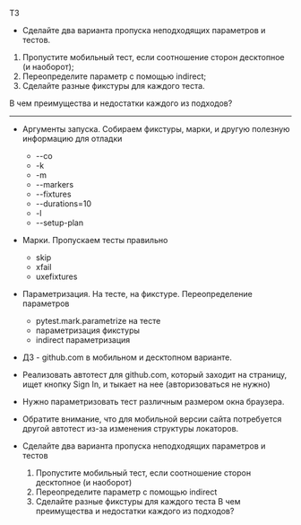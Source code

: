 ТЗ

- Сделайте два варианта пропуска неподходящих параметров и тестов.

1. Пропустите мобильный тест, если соотношение сторон десктопное (и наоборот);
2. Переопределите параметр с помощью indirect;
3. Сделайте разные фикстуры для каждого теста.

В чем преимущества и недостатки каждого из подходов?

______________________________________

- Аргументы запуска. Собираем фикстуры, марки, и другую полезную информацию для отладки
  - --co
  - -k 
  - -m
  - --markers
  - --fixtures
  - --durations=10
  - -l
  - --setup-plan

- Марки. Пропускаем тесты правильно
  - skip
  - xfail
  - uxefixtures

- Параметризация. На тесте, на фикстуре. Переопределение параметров
  - pytest.mark.parametrize на тесте
  - параметризация фикстуры
  - indirect параметризация

  
- ДЗ - github.com в мобильном и десктопном варианте. 
- Реализовать автотест для github.com, который заходит на страницу, ищет кнопку Sign In, и тыкает на нее (авторизоваться не нужно)
- Нужно параметризовать тест различным размером окна браузера.
- Обратите внимание, что для мобильной версии сайта потребуется другой автотест из-за изменения структуры локаторов.
- Сделайте два варианта пропуска неподходящих параметров и тестов
  1. Пропустите мобильный тест, если соотношение сторон десктопное (и наоборот)
  2. Переопределите параметр с помощью indirect
  3. Сделайте разные фикстуры для каждого теста
В чем преимущества и недостатки каждого из подходов?
